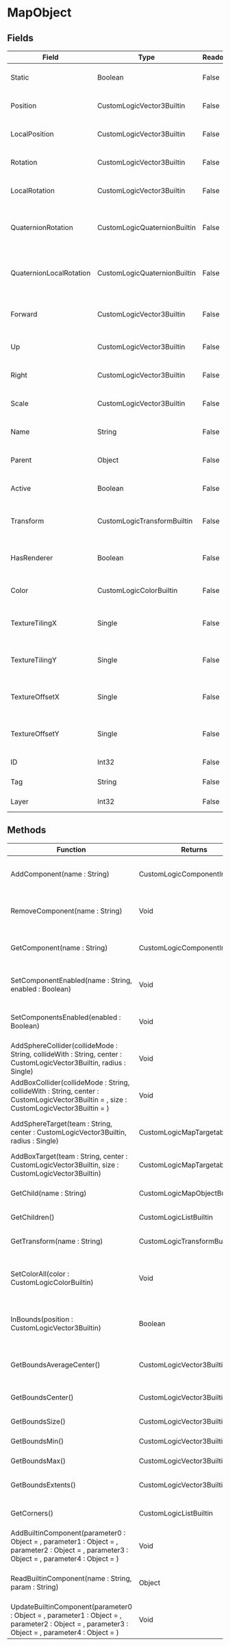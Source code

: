 # MapObject
## Fields
|Field|Type|Readonly|Description|
|---|---|---|---|
|Static|Boolean|False|Object does not move|
|Position|CustomLogicVector3Builtin|False|The position of the object|
|LocalPosition|CustomLogicVector3Builtin|False|The local position of the object|
|Rotation|CustomLogicVector3Builtin|False|The rotation of the object|
|LocalRotation|CustomLogicVector3Builtin|False|The local rotation of the object|
|QuaternionRotation|CustomLogicQuaternionBuiltin|False|The rotation of the object as a quaternion|
|QuaternionLocalRotation|CustomLogicQuaternionBuiltin|False|The local rotation of the object as a quaternion|
|Forward|CustomLogicVector3Builtin|False|The forward direction of the object|
|Up|CustomLogicVector3Builtin|False|The up direction of the object|
|Right|CustomLogicVector3Builtin|False|The right direction of the object|
|Scale|CustomLogicVector3Builtin|False|The scale of the object|
|Name|String|False|The name of the object|
|Parent|Object|False|The parent of the object|
|Active|Boolean|False|Whether the object is active|
|Transform|CustomLogicTransformBuiltin|False|The transform of the object|
|HasRenderer|Boolean|False|Whether the object has a renderer|
|Color|CustomLogicColorBuiltin|False|The color of the object|
|TextureTilingX|Single|False|The x tiling of the object's texture|
|TextureTilingY|Single|False|The y tiling of the object's texture|
|TextureOffsetX|Single|False|The x offset of the object's texture|
|TextureOffsetY|Single|False|The y offset of the object's texture|
|ID|Int32|False|The ID of the object|
|Tag|String|False|The tag of the object|
|Layer|Int32|False|The layer of the object|
## Methods
|Function|Returns|Description|
|---|---|---|
|AddComponent(name : String)|CustomLogicComponentInstance|Add a component to the object|
|RemoveComponent(name : String)|Void|Remove a component from the object|
|GetComponent(name : String)|CustomLogicComponentInstance|Get a component from the object|
|SetComponentEnabled(name : String, enabled : Boolean)|Void|Set whether a component is enabled|
|SetComponentsEnabled(enabled : Boolean)|Void|Set whether all components are enabled|
|AddSphereCollider(collideMode : String, collideWith : String, center : CustomLogicVector3Builtin, radius : Single)|Void|Add a sphere collider to the object|
|AddBoxCollider(collideMode : String, collideWith : String, center : CustomLogicVector3Builtin = , size : CustomLogicVector3Builtin = )|Void|Add a box collider to the object|
|AddSphereTarget(team : String, center : CustomLogicVector3Builtin, radius : Single)|CustomLogicMapTargetableBuiltin|Add a sphere target to the object|
|AddBoxTarget(team : String, center : CustomLogicVector3Builtin, size : CustomLogicVector3Builtin)|CustomLogicMapTargetableBuiltin|Add a box target to the object|
|GetChild(name : String)|CustomLogicMapObjectBuiltin|Get a child object by name|
|GetChildren()|CustomLogicListBuiltin|Get all child objects|
|GetTransform(name : String)|CustomLogicTransformBuiltin|Get a child transform by name|
|SetColorAll(color : CustomLogicColorBuiltin)|Void|Set the color of all renderers on the object|
|InBounds(position : CustomLogicVector3Builtin)|Boolean|Check if a position is within the object's bounds|
|GetBoundsAverageCenter()|CustomLogicVector3Builtin|Get the bounds average center|
|GetBoundsCenter()|CustomLogicVector3Builtin|Get the bounds center|
|GetBoundsSize()|CustomLogicVector3Builtin|Get the bounds size|
|GetBoundsMin()|CustomLogicVector3Builtin|Get the bounds min|
|GetBoundsMax()|CustomLogicVector3Builtin|Get the bounds max|
|GetBoundsExtents()|CustomLogicVector3Builtin|Get the bounds extents|
|GetCorners()|CustomLogicListBuiltin|Get the corners of the bounds|
|AddBuiltinComponent(parameter0 : Object = , parameter1 : Object = , parameter2 : Object = , parameter3 : Object = , parameter4 : Object = )|Void|[OBSELETE] Add builtin component|
|ReadBuiltinComponent(name : String, param : String)|Object|[OBSELETE] Read a builtin component|
|UpdateBuiltinComponent(parameter0 : Object = , parameter1 : Object = , parameter2 : Object = , parameter3 : Object = , parameter4 : Object = )|Void|[OBSELETE] Update a builtin component|
